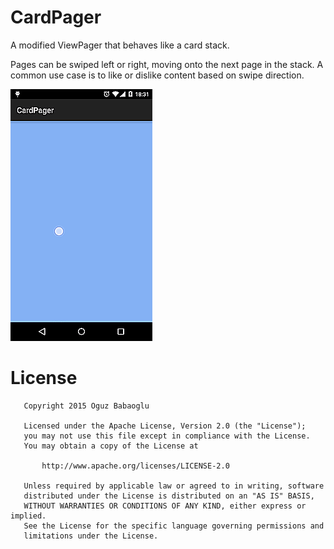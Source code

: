 CardPager
==========
A modified ViewPager that behaves like a card stack.

Pages can be swiped left or right, moving onto the next page in the stack.
A common use case is to like or dislike content based on swipe direction.

![ ](/images/cardpager.gif)

License
======

```
   Copyright 2015 Oguz Babaoglu

   Licensed under the Apache License, Version 2.0 (the "License");
   you may not use this file except in compliance with the License.
   You may obtain a copy of the License at

       http://www.apache.org/licenses/LICENSE-2.0

   Unless required by applicable law or agreed to in writing, software
   distributed under the License is distributed on an "AS IS" BASIS,
   WITHOUT WARRANTIES OR CONDITIONS OF ANY KIND, either express or implied.
   See the License for the specific language governing permissions and
   limitations under the License.
```
